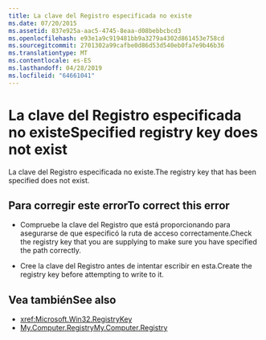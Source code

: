 ```yaml
---
title: La clave del Registro especificada no existe
ms.date: 07/20/2015
ms.assetid: 837e925a-aac5-4745-8eaa-d08bebbcbcd3
ms.openlocfilehash: e93e1a9c919481bb9a3279a4302d861453e758cd
ms.sourcegitcommit: 2701302a99cafbe0d86d53d540eb0fa7e9b46b36
ms.translationtype: MT
ms.contentlocale: es-ES
ms.lasthandoff: 04/28/2019
ms.locfileid: "64661041"
---
```

# <a name="specified-registry-key-does-not-exist"></a><span data-ttu-id="4d62f-102">La clave del Registro especificada no existe</span><span class="sxs-lookup"><span data-stu-id="4d62f-102">Specified registry key does not exist</span></span>
<span data-ttu-id="4d62f-103">La clave del Registro especificada no existe.</span><span class="sxs-lookup"><span data-stu-id="4d62f-103">The registry key that has been specified does not exist.</span></span>  
  
## <a name="to-correct-this-error"></a><span data-ttu-id="4d62f-104">Para corregir este error</span><span class="sxs-lookup"><span data-stu-id="4d62f-104">To correct this error</span></span>  
  
- <span data-ttu-id="4d62f-105">Compruebe la clave del Registro que está proporcionando para asegurarse de que especificó la ruta de acceso correctamente.</span><span class="sxs-lookup"><span data-stu-id="4d62f-105">Check the registry key that you are supplying to make sure you have specified the path correctly.</span></span>  
  
- <span data-ttu-id="4d62f-106">Cree la clave del Registro antes de intentar escribir en esta.</span><span class="sxs-lookup"><span data-stu-id="4d62f-106">Create the registry key before attempting to write to it.</span></span>  
  
## <a name="see-also"></a><span data-ttu-id="4d62f-107">Vea también</span><span class="sxs-lookup"><span data-stu-id="4d62f-107">See also</span></span>

- <xref:Microsoft.Win32.RegistryKey>
- [<span data-ttu-id="4d62f-108">My.Computer.Registry</span><span class="sxs-lookup"><span data-stu-id="4d62f-108">My.Computer.Registry</span></span>](xref:Microsoft.VisualBasic.MyServices.RegistryProxy)
